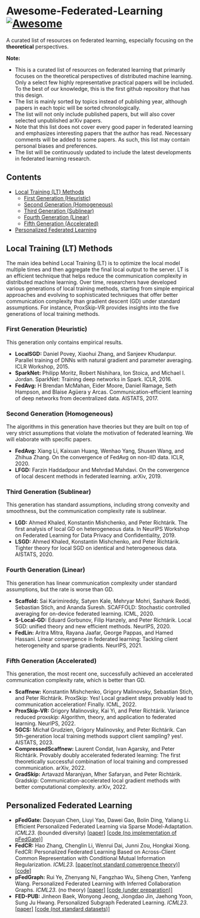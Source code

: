 # Awesome-Federated-Learning [![Awesome](https://awesome.re/badge.svg)](https://awesome.re)
A curated list of resources on federated learning, especially focusing on the **theoretical** perspectives. 

**Note:**          
- This is a curated list of resources on federated learning that primarily focuses on the theoretical perspectives of distributed machine learning. Only a select few highly representative practical papers will be included. To the best of our knowledge, this is the first github repository that has this design. 
- The list is mainly sorted by topics instead of publishing year, although papers in each topic will be sorted chronologically.
- The list will not only include published papers, but will also cover selected unpublished arXiv papers.
- Note that this list does not cover every good paper in federated learning and emphasizes interesting papers that the author has read. Necessary comments will be added to some papers. As such, this list may contain personal biases and preferences.
- The list will be continuously updated to include the latest developments in federated learning research.

## Contents
- [Local Training (LT) Methods](#lt-methods)
  -  [First Generation (Heuristic)](#lt-heuristic)
  -  [Second Generation (Homogeneous)](#lt-homogeneous)
  -  [Third Generation (Sublinear)](#lt-sublinear)
  -  [Fourth Generation (Linear)](#lt-linear)
  -  [Fifth Generation (Accelerated)](#lt-accelerated)
-  [Personalized Federated Learning](#todo)

## Local Training (LT) Methods
The main idea behind Local Training (LT) is to optimize the local model multiple times and then aggregate the final local output to the server. LT is an efficient technique that helps reduce the communication complexity in distributed machine learning. Over time, researchers have developed various generations of local training methods, starting from simple empirical approaches and evolving to sophisticated techniques that offer better communication complexity than gradient descent (GD) under standard assumptions. For instance, ProxSkip-VR provides insights into the five generations of local training methods. 

### First Generation (Heuristic)
This generation only contains empirical results. 

- **LocalSGD:** Daniel Povey, Xiaohui Zhang, and Sanjeev Khudanpur. Parallel training of DNNs with natural gradient and parameter averaging. ICLR Workshop, 2015. 
- **SparkNet:** Philipp Moritz, Robert Nishihara, Ion Stoica, and Michael I. Jordan. SparkNet: Training deep networks in Spark. ICLR, 2016.
- **FedAvg:** H Brendan McMahan, Eider Moore, Daniel Ramage, Seth Hampson, and Blaise Agüera y Arcas. Communication-efficient learning of deep networks from decentralized data. AISTATS, 2017.

### Second Generation (Homogeneous)
The algorithms in this generation have theories but they are built on top of very strict assumptions that violate the motivation of federated learning. We will elaborate with specific papers. 

- **FedAvg:** Xiang Li, Kaixuan Huang, Wenhao Yang, Shusen Wang, and Zhihua Zhang. On the convergence of FedAvg on non-IID data. ICLR, 2020.
- **LFGD:** Farzin Haddadpour and Mehrdad Mahdavi. On the convergence of local descent methods in federated learning. arXiv, 2019.

### Third Generation (Sublinear)
This generation has standard assumptions, including strong convexity and smoothness, but the communication complexity rate is sublinear. 

- **LGD:** Ahmed Khaled, Konstantin Mishchenko, and Peter Richtárik. The first analysis of local GD on heterogeneous data. In NeurIPS Workshop on Federated Learning for Data Privacy and Confidentiality, 2019.
- **LSGD:** Ahmed Khaled, Konstantin Mishchenko, and Peter Richtárik. Tighter theory for local SGD on identical and heterogeneous data. AISTATS, 2020.

### Fourth Generation (Linear)
This generation has linear communication complexity under standard assumptions, but the rate is worse than GD.

- **Scaffold:** Sai Karimireddy, Satyen Kale, Mehryar Mohri, Sashank Reddi, Sebastian Stich, and Ananda Suresh. SCAFFOLD: Stochastic controlled averaging for on-device federated learning. ICML, 2020.
- **S-Local-GD:** Eduard Gorbunov, Filip Hanzely, and Peter Richtárik. Local SGD: unified theory and new efficient methods. NeurIPS, 2020.
- **FedLin:** Aritra Mitra, Rayana Jaafar, George Pappas, and Hamed Hassani. Linear convergence in federated learning: Tackling client heterogeneity and sparse gradients. NeurIPS, 2021.

### Fifth Generation (Accelerated)
This generation, the most recent one, successfully achieved an accelerated communication complexity rate, which is better than GD. 
- **Scaffnew:** Konstantin Mishchenko, Grigory Malinovsky, Sebastian Stich, and Peter Richtárik. ProxSkip: Yes! Local gradient steps provably lead to communication acceleration! Finally. ICML, 2022.
- **ProxSkip-VR:** Grigory Malinovsky, Kai Yi, and Peter Richtárik. Variance reduced proxskip: Algorithm, theory, and application to federated learning. NeurIPS, 2022.
- **5GCS:** Michał Grudzien, Grigory Malinovsky, and Peter Richtárik. Can 5th-generation local training methods support client sampling? yes!. AISTATS, 2023. 
- **CompressedScaffnew:** Laurent Condat, Ivan Agarsky, and Peter Richtárik. Provably doubly accelerated federated learning: The first theoretically successful combination of local training and compressed communication. arXiv, 2022.
- **GradSkip:** Artavazd Maranjyan, Mher Safaryan, and Peter Richtárik. Gradskip: Communication-accelerated local gradient methods with better computational complexity. arXiv, 2022. 

## Personalized Federated Learning
- **pFedGate:** Daoyuan Chen, Liuyi Yao, Dawei Gao, Bolin Ding, Yaliang Li. Efficient Personalized Federated Learning via Sparse Model-Adaptation. *ICML23*. (bounded diversity) [[paper]](https://arxiv.org/abs/2305.02776) [[code (no implementation of pFedGate)]](https://github.com/alibaba/FederatedScope/)
- **FedCR:** Hao Zhang, Chenglin Li, Wenrui Dai, Junni Zou, Hongkai Xiong. FedCR: Personalized Federated Learning Based on Across-Client Common Representation with Conditional Mutual Information Regularization. *ICML23*. [[paper(not standard convergence theory)]](https://openreview.net/pdf?id=YDC5jTS3LR) [[code]](https://github.com/haozzh/FedCR)
- **pFedGraph:** Rui Ye, Zhenyang Ni, Fangzhao Wu, Siheng Chen, Yanfeng Wang. Personalized Federated Learning with Inferred Collaboration Graphs. *ICML23*. (no theory) [[paper]](https://openreview.net/forum?id=33fj5Ph3ot) [[code (under preparation)]](https://github.com/MediaBrain-SJTU/pFedGraph)
- **FED-PUB:** Jinheon Baek, Wonyong Jeong, Jiongdao Jin, Jaehong Yoon, Sung Ju Hwang. Personalized Subgraph Federated Learning. *ICML23*. [[paper]](https://arxiv.org/pdf/2206.10206.pdf) [[code (not standard datasets)]](https://github.com/JinheonBaek/FED-PUB)
